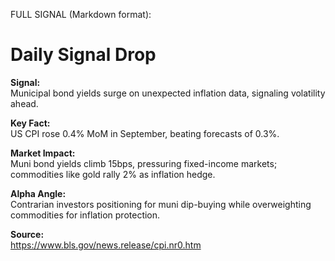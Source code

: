 FULL SIGNAL (Markdown format):
# Daily Signal Drop

**Signal:**  
Municipal bond yields surge on unexpected inflation data, signaling volatility ahead.

**Key Fact:**  
US CPI rose 0.4% MoM in September, beating forecasts of 0.3%.

**Market Impact:**  
Muni bond yields climb 15bps, pressuring fixed-income markets; commodities like gold rally 2% as inflation hedge.

**Alpha Angle:**  
Contrarian investors positioning for muni dip-buying while overweighting commodities for inflation protection.

**Source:**  
https://www.bls.gov/news.release/cpi.nr0.htm